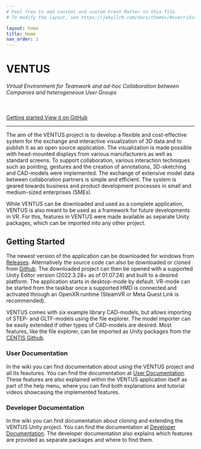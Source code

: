 ```yaml
---
# Feel free to add content and custom Front Matter to this file.
# To modify the layout, see https://jekyllrb.com/docs/themes/#overriding-theme-defaults

layout: home
title: Home
nav_order: 1
---
```


# VENTUS
###### Virtual Environment for Teamwork and ad-hoc Collaboration between Companies and heterogeneous User Groups

<br/>
<span class="py-5 fs-5">
    <a type="button" name="button" class="btn btn-blue" href="#getting-started">
        Getting started
    </a>
    <a type="button" name="button" class="btn ml-2" href="https://github.com/CENTIS-HTW/VENTUS">
        View it on GitHub
    </a>
</span>

---

The aim of the VENTUS project is to develop a flexible and cost-effective system for the exchange and interactive visualization of 3D data and to publish it as an open source application. The visualization is made possible with head-mounted displays from various manufacturers as well as standard screens. To support collaboration, various interaction techniques such as pointing, gestures and the creation of annotations, 3D-sketching and CAD-models were implemented. The exchange of extensive model data between collaboration partners is simple and efficient. The system is geared towards business and product development processes in small and medium-sized enterprises (SMEs).

While VENTUS can be downloaded and used as a complete application, VENTUS is also meant to be used as a framework for future developments in VR. For this, features in VENTUS were made available as separate Unity packages, which can be imported into any other project.

## Getting Started

The newest version of the application can be downloaded for windows from <a href="https://github.com/CENTIS-HTW/VENTUS/releases">Releases</a>.
Alternatively the source code can also be downloaded or cloned from <a href="https://github.com/CENTIS-HTW/VENTUS">Github</a>. The downloaded project can then be opened with a supported Unity Editor version (2022.3.28+ as of 01.07.24) and built to a desired platform. The application starts in desktop-mode by default. VR-mode can be started from the taskbar once a supported HMD is connected and activated through an OpenXR runtime (SteamVR or Meta Quest Link is recommended).


VENTUS comes with six example library CAD-models, but allows importing of STEP- and GLTF-models using the file explorer. The model importer can be easily extended if other types of CAD-models are desired. Most features, like the file explorer, can be imported as Unity packages from the <a href="https://github.com/orgs/CENTIS-HTW/repositories">CENTIS Github</a>.

### User Documentation

In the wiki you can find documentation about using the VENTUS project and all its feautures. You can find the documentation at <a href="/VENTUS/user/">User Documentation</a>. These features are also explained within the VENTUS application itself as part of the help menu, where you can find both explanations and tutorial videos showcasing the implemented features.


### Developer Documentation

In the wiki you can find documentation about cloning and extending the VENTUS Unity project. You can find the documentation at <a href="/VENTUS/developer/">Developer Documentation</a>. The developer documentation also explains which features are provided as separate packages and where to find them.
